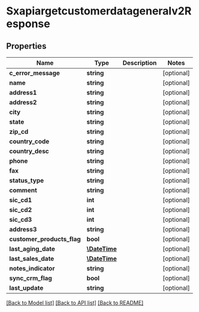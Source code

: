 # Sxapiargetcustomerdatageneralv2Response

## Properties
Name | Type | Description | Notes
------------ | ------------- | ------------- | -------------
**c_error_message** | **string** |  | [optional] 
**name** | **string** |  | [optional] 
**address1** | **string** |  | [optional] 
**address2** | **string** |  | [optional] 
**city** | **string** |  | [optional] 
**state** | **string** |  | [optional] 
**zip_cd** | **string** |  | [optional] 
**country_code** | **string** |  | [optional] 
**country_desc** | **string** |  | [optional] 
**phone** | **string** |  | [optional] 
**fax** | **string** |  | [optional] 
**status_type** | **string** |  | [optional] 
**comment** | **string** |  | [optional] 
**sic_cd1** | **int** |  | [optional] 
**sic_cd2** | **int** |  | [optional] 
**sic_cd3** | **int** |  | [optional] 
**address3** | **string** |  | [optional] 
**customer_products_flag** | **bool** |  | [optional] 
**last_aging_date** | [**\DateTime**](\DateTime.md) |  | [optional] 
**last_sales_date** | [**\DateTime**](\DateTime.md) |  | [optional] 
**notes_indicator** | **string** |  | [optional] 
**sync_crm_flag** | **bool** |  | [optional] 
**last_update** | **string** |  | [optional] 

[[Back to Model list]](../README.md#documentation-for-models) [[Back to API list]](../README.md#documentation-for-api-endpoints) [[Back to README]](../README.md)


